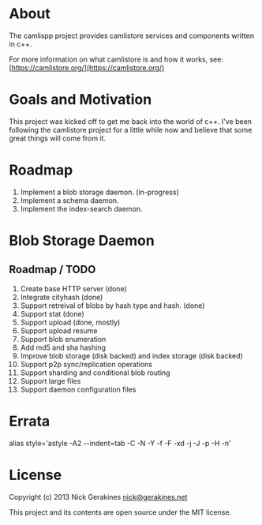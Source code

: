 
# About

The camlispp project provides camlistore services and components written in c++.

For more information on what camlistore is and how it works, see: [https://camlistore.org/](https://camlistore.org/)

# Goals and Motivation

This project was kicked off to get me back into the world of c++. I've been following the camlistore project for a little while now and believe that some great things will come from it.

# Roadmap

1. Implement a blob storage daemon. (in-progress)
1. Implement a schema daemon.
1. Implement the index-search daemon.

# Blob Storage Daemon

## Roadmap / TODO

1. Create base HTTP server (done)
1. Integrate cityhash (done)
1. Support retreival of blobs by hash type and hash. (done)
1. Support stat (done)
1. Support upload (done, mostly)
1. Support upload resume
1. Support blob enumeration
1. Add md5 and sha hashing
1. Improve blob storage (disk backed) and index storage (disk backed)
1. Support p2p sync/replication operations
1. Support sharding and conditional blob routing
1. Support large files
1. Support daemon configuration files

# Errata

alias style='astyle -A2 --indent=tab -C -N -Y -f -F -xd -j -J -p -H -n'

# License

Copyright (c) 2013 Nick Gerakines <nick@gerakines.net>

This project and its contents are open source under the MIT license.
